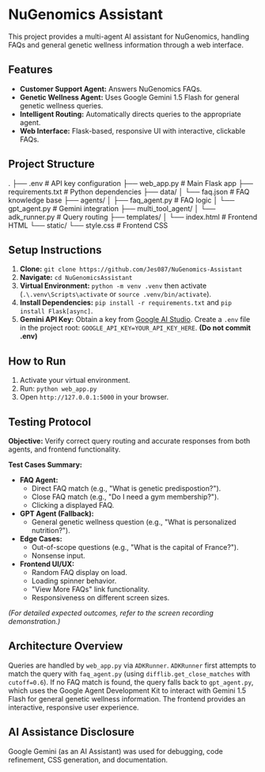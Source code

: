 # NuGenomics Assistant

This project provides a multi-agent AI assistant for NuGenomics, handling FAQs and general genetic wellness information through a web interface.

## Features

* **Customer Support Agent:** Answers NuGenomics FAQs.
* **Genetic Wellness Agent:** Uses Google Gemini 1.5 Flash for general genetic wellness queries.
* **Intelligent Routing:** Automatically directs queries to the appropriate agent.
* **Web Interface:** Flask-based, responsive UI with interactive, clickable FAQs.

## Project Structure

.
├── .env                  # API key configuration
├── web_app.py            # Main Flask app
├── requirements.txt      # Python dependencies
├── data/
│   └── faq.json          # FAQ knowledge base
├── agents/
│   ├── faq_agent.py      # FAQ logic
│   └── gpt_agent.py      # Gemini integration
├── multi_tool_agent/
│   └── adk_runner.py     # Query routing
├── templates/
│   └── index.html        # Frontend HTML
└── static/
└── style.css         # Frontend CSS


## Setup Instructions

1.  **Clone:** `git clone https://github.com/Jes087/NuGenomics-Assistant`
2.  **Navigate:** `cd NuGenomicsAssistant`
3.  **Virtual Environment:** `python -m venv .venv` then activate (`.\.venv\Scripts\activate` or `source .venv/bin/activate`).
4.  **Install Dependencies:** `pip install -r requirements.txt` and `pip install Flask[async]`.
5.  **Gemini API Key:** Obtain a key from [Google AI Studio](https://aistudio.google.com/). Create a `.env` file in the project root: `GOOGLE_API_KEY=YOUR_API_KEY_HERE`. **(Do not commit .env)**

## How to Run

1.  Activate your virtual environment.
2.  Run: `python web_app.py`
3.  Open `http://127.0.0.1:5000` in your browser.

## Testing Protocol

**Objective:** Verify correct query routing and accurate responses from both agents, and frontend functionality.

**Test Cases Summary:**

* **FAQ Agent:**
    * Direct FAQ match (e.g., "What is genetic predispostion?").
    * Close FAQ match (e.g., "Do I need a gym membership?").
    * Clicking a displayed FAQ.
* **GPT Agent (Fallback):**
    * General genetic wellness question (e.g., "What is personalized nutrition?").
* **Edge Cases:**
    * Out-of-scope questions (e.g., "What is the capital of France?").
    * Nonsense input.
* **Frontend UI/UX:**
    * Random FAQ display on load.
    * Loading spinner behavior.
    * "View More FAQs" link functionality.
    * Responsiveness on different screen sizes.

*(For detailed expected outcomes, refer to the screen recording demonstration.)*

## Architecture Overview

Queries are handled by `web_app.py` via `ADKRunner`. `ADKRunner` first attempts to match the query with `faq_agent.py` (using `difflib.get_close_matches` with `cutoff=0.6`). If no FAQ match is found, the query falls back to `gpt_agent.py`, which uses the Google Agent Development Kit to interact with Gemini 1.5 Flash for general genetic wellness information. The frontend provides an interactive, responsive user experience.

## AI Assistance Disclosure

Google Gemini (as an AI Assistant) was used for debugging, code refinement, CSS generation, and documentation.
